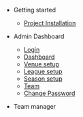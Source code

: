 - Getting started

  - [Project Installation](project-installation.md)


- Admin Dashboard

  - [Login](login.md)
  - [Dashboard](admin_dashboard.md)
  - [Venue setup](venue.md)
  - [League setup](league.md)
  - [Season setup](season.md)
  - [Team](team.md)
  - [Change Password](admin_change_password.md)
  


- Team manager 


